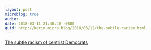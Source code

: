 ```yaml
---
layout: post
microblog: true
audio: 
date: 2018-03-11 21:40:40 -0800
guid: http://kerim.micro.blog/2018/03/12/the-subtle-racism.html
---
```

[The subtle racism of centrist Democrats](http://theweek.com/articles/759789/subtle-racism-centrist-democrats)
